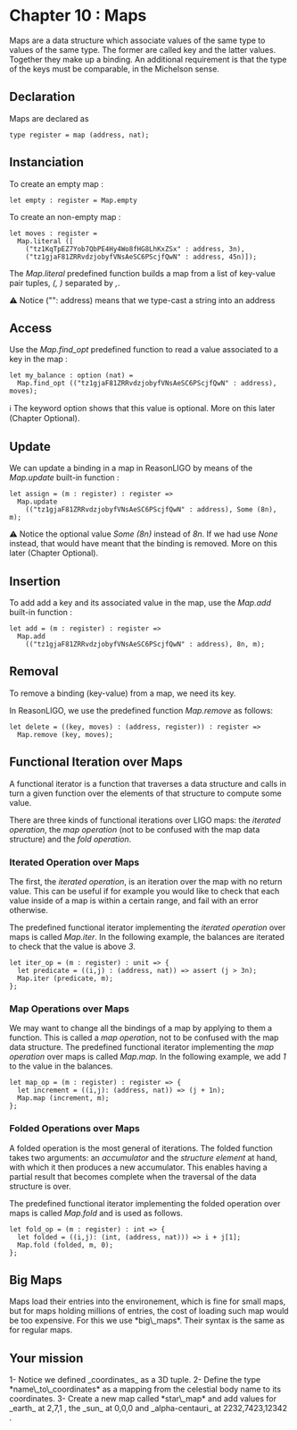 # Chapter 10 : Maps

<dialog character="pilot">Ok it's now time to open our star map and decide where we want to go.</dialog>

Maps are a data structure which associate values of the same type to values of the same type. The former are called key and the latter values. Together they make up a binding. An additional requirement is that the type of the keys must be comparable, in the Michelson sense.

## Declaration

Maps are declared as

```
type register = map (address, nat);
```

## Instanciation

To create an empty map :

```
let empty : register = Map.empty
```

To create an non-empty map :

```
let moves : register =
  Map.literal ([
    ("tz1KqTpEZ7Yob7QbPE4Hy4Wo8fHG8LhKxZSx" : address, 3n),
    ("tz1gjaF81ZRRvdzjobyfVNsAeSC6PScjfQwN" : address, 45n)]);
```

The _Map.literal_ predefined function builds a map from a list of key-value pair tuples, _(<key>, <value>)_ separated by _,_.

⚠️ Notice ("<string value>": address) means that we type-cast a string into an address

## Access

Use the _Map.find\_opt_ predefined function to read a value associated to a key in the map :

```
let my_balance : option (nat) =
  Map.find_opt (("tz1gjaF81ZRRvdzjobyfVNsAeSC6PScjfQwN" : address), moves);
```

ℹ️ The keyword option shows that this value is optional. More on this later (Chapter Optional).

## Update

We can update a binding in a map in ReasonLIGO by means of the _Map.update_ built-in function :

```
let assign = (m : register) : register =>
  Map.update
    (("tz1gjaF81ZRRvdzjobyfVNsAeSC6PScjfQwN" : address), Some (8n), m);
```

⚠️ Notice the optional value *Some (8n)* instead of *8n*. If we had use *None* instead, that would have meant that the binding is removed.  More on this later (Chapter Optional).

## Insertion

To add add a key and its associated value in the map, use the _Map.add_ built-in function :

```
let add = (m : register) : register =>
  Map.add
    (("tz1gjaF81ZRRvdzjobyfVNsAeSC6PScjfQwN" : address), 8n, m);
```

## Removal

To remove a binding (key-value) from a map, we need its key.

In ReasonLIGO, we use the predefined function _Map.remove_ as follows:

```
let delete = ((key, moves) : (address, register)) : register =>
  Map.remove (key, moves);
```


## Functional Iteration over Maps

A functional iterator is a function that traverses a data structure and calls in turn a given function over the elements of that structure to compute some value.

There are three kinds of functional iterations over LIGO maps: the *iterated operation*, the *map operation* (not to be confused with the map data structure) and the *fold operation*.

### Iterated Operation over Maps

The first, the *iterated operation*, is an iteration over the map with no return value. This can be useful if for example you would like to check that each value inside of a map is within a certain range, and fail with an error otherwise.

The predefined functional iterator implementing the *iterated operation* over maps is called *Map.iter*.
In the following example, the balances are iterated to check that the value is above *3*.

```
let iter_op = (m : register) : unit => {
  let predicate = ((i,j) : (address, nat)) => assert (j > 3n);
  Map.iter (predicate, m);
};
```

### Map Operations over Maps

We may want to change all the bindings of a map by applying to them a function. This is called a *map operation*, not to be confused with the map data structure. The predefined functional iterator implementing the *map operation* over maps is called _Map.map_. In the following example, we add *1* to the value in the balances.

```
let map_op = (m : register) : register => {
  let increment = ((i,j): (address, nat)) => (j + 1n);
  Map.map (increment, m);
};
```

### Folded Operations over Maps

A folded operation is the most general of iterations. The folded function takes two arguments: an *accumulator* and the *structure element* at hand, with which it then produces a new accumulator. This enables having a partial result that becomes complete when the traversal of the data structure is over.

The predefined functional iterator implementing the folded operation over maps is called _Map.fold_ and is used as follows.

```
let fold_op = (m : register) : int => {
  let folded = ((i,j): (int, (address, nat))) => i + j[1];
  Map.fold (folded, m, 0);
};
```

## Big Maps

<!-- prettier-ignore -->Maps load their entries into the environement, which is fine for small maps, but for maps holding millions of entries, the cost of loading such map would be too expensive. For this we use *big\_maps*. Their syntax is the same as for regular maps.

## Your mission

<!-- prettier-ignore -->1- Notice we defined _coordinates_ as a 3D tuple.

<!-- prettier-ignore -->2- Define the type *name\_to\_coordinates* as a mapping from the celestial body name to its coordinates.

<!-- prettier-ignore -->3- Create a new map called *star\_map* and add values for _earth_ at 2,7,1 , the _sun_ at 0,0,0 and _alpha-centauri_ at 2232,7423,12342 .
